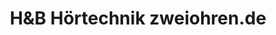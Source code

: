 ---
title: "H&B Hörtechnik zweiohren.de"
url: /wiesbaden/hundb-hoertechnik-zweiohren-de/
shop: Hörgeräte
---